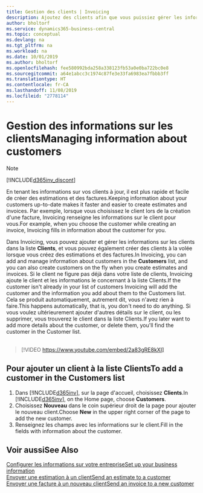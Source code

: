 ```yaml
---
title: Gestion des clients | Invoicing
description: Ajoutez des clients afin que vous puissiez gérer les informations les concernant et envoyer des estimations et des factures plus rapidement.
author: bholtorf
ms.service: dynamics365-business-central
ms.topic: conceptual
ms.devlang: na
ms.tgt_pltfrm: na
ms.workload: na
ms.date: 10/01/2019
ms.author: bholtorf
ms.openlocfilehash: fee580992bda258a338123fb53a0e0ba722bc0e8
ms.sourcegitcommit: a64e1abcc3c1974c87fe3e33fa6983ea7fbbb3ff
ms.translationtype: HT
ms.contentlocale: fr-CA
ms.lasthandoff: 11/08/2019
ms.locfileid: "2778114"
---
```

# <a name="managing-information-about-customers"></a><span data-ttu-id="4666b-103">Gestion des informations sur les clients</span><span class="sxs-lookup"><span data-stu-id="4666b-103">Managing information about customers</span></span>
> [!Note]
> [!INCLUDE[d365inv_discont](includes/d365inv_discont.md)]

<span data-ttu-id="4666b-104">En tenant les informations sur vos clients à jour, il est plus rapide et facile de créer des estimations et des factures.</span><span class="sxs-lookup"><span data-stu-id="4666b-104">Keeping information about your customers up-to-date makes it faster and easier to create estimates and invoices.</span></span> <span data-ttu-id="4666b-105">Par exemple, lorsque vous choisissez le client lors de la création d'une facture, Invoicing renseigne les informations sur le client pour vous.</span><span class="sxs-lookup"><span data-stu-id="4666b-105">For example, when you choose the customer while creating an invoice, Invoicing fills in information about the customer for you.</span></span>  

<span data-ttu-id="4666b-106">Dans Invoicing, vous pouvez ajouter et gérer les informations sur les clients dans la liste **Clients**, et vous pouvez également créer des clients à la volée lorsque vous créez des estimations et des factures.</span><span class="sxs-lookup"><span data-stu-id="4666b-106">In Invoicing, you can add and manage information about customers in the **Customers** list, and you can also create customers on the fly when you create estimates and invoices.</span></span> <span data-ttu-id="4666b-107">Si le client ne figure pas déjà dans votre liste de clients, Invoicing ajoute le client et les informations le concernant à la liste Clients.</span><span class="sxs-lookup"><span data-stu-id="4666b-107">If the customer isn't already in your list of customers Invoicing will add the customer and the information you add about them to the Customers list.</span></span> <span data-ttu-id="4666b-108">Cela se produit automatiquement, autrement dit, vous n'avez rien à faire.</span><span class="sxs-lookup"><span data-stu-id="4666b-108">This happens automatically, that is, you don't need to do anything.</span></span> <span data-ttu-id="4666b-109">Si vous voulez ultérieurement ajouter d'autres détails sur le client, ou les supprimer, vous trouverez le client dans la liste Clients.</span><span class="sxs-lookup"><span data-stu-id="4666b-109">If you later want to add more details about the customer, or delete them, you'll find the customer in the Customer list.</span></span>    <br></br>


> [!VIDEO https://www.youtube.com/embed/2a83gRE8kXI]

## <a name="to-add-a-customer-in-the-customers-list"></a><span data-ttu-id="4666b-110">Pour ajouter un client à la liste Clients</span><span class="sxs-lookup"><span data-stu-id="4666b-110">To add a customer in the Customers list</span></span>
1. <span data-ttu-id="4666b-111">Dans [!INCLUDE[d365inv](includes/d365inv.md)], sur la page d'accueil, choisissez **Clients**.</span><span class="sxs-lookup"><span data-stu-id="4666b-111">In [!INCLUDE[d365inv](includes/d365inv.md)], on the Home page, choose **Customers**.</span></span>  
2. <span data-ttu-id="4666b-112">Choisissez **Nouveau** dans le coin supérieur droit de la page pour ajouter le nouveau client.</span><span class="sxs-lookup"><span data-stu-id="4666b-112">Choose **New** in the upper right corner of the page to add the new customer.</span></span>  
3. <span data-ttu-id="4666b-113">Renseignez les champs avec les informations sur le client.</span><span class="sxs-lookup"><span data-stu-id="4666b-113">Fill in the fields with information about the customer.</span></span>  

## <a name="see-also"></a><span data-ttu-id="4666b-114">Voir aussi</span><span class="sxs-lookup"><span data-stu-id="4666b-114">See Also</span></span>
[<span data-ttu-id="4666b-115">Configurer les informations sur votre entreprise</span><span class="sxs-lookup"><span data-stu-id="4666b-115">Set up your business information</span></span>](set-up-business-profile.md)  
[<span data-ttu-id="4666b-116">Envoyer une estimation à un client</span><span class="sxs-lookup"><span data-stu-id="4666b-116">Send an estimate to a customer</span></span>](send-estimate.md)  
[<span data-ttu-id="4666b-117">Envoyer une facture à un nouveau client</span><span class="sxs-lookup"><span data-stu-id="4666b-117">Send an invoice to a new customer</span></span>](send-invoice.md)